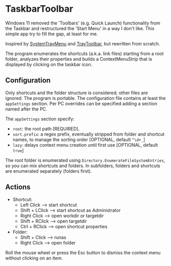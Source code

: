 # TaskbarToolbar
Windows 11 removed the 'Toolbars' (e.g. Quick Launch) functionality from the Taskbar and restructured the 'Start Menu' in a way I don't like. This simple app try to fill the gap, at least for me.

Inspired by [SystemTrayMenu](https://github.com/Hofknecht/SystemTrayMenu) and [TrayToolbar](https://github.com/rojarsmith/TrayToolbar), but rewritten from scratch.

The program enumerates the shortcuts (a.k.a. link files) starting from a root folder, analyzes their properties and builds a ContextMenuStrip that is displayed by clicking on the taskbar icon.

## Configuration
Only shortcuts and the folder structure is considered; other files are ignored.
The program is portable.
The configuration file contains at least the `appSettings` section.
Per PC overrides can be specified adding a section named after the PC.

The `appSettings` section specify:
  - `root`: the root path [REQUIRED].
  - `sort.prefix`: a regex prefix, eventually stripped from folder and shortcut names, to manage the sorting order [OPTIONAL, default `^\d+_`]
  - `lazy`: delays context menu creation until first use [OPTIONAL, default `true`]

The root folder is enumerated using `Directory.EnumerateFileSystemEntries`, so you can mix shortcuts and folders. In subfolders, folders and shortcuts are enumerated separately (folders first).

## Actions
  - Shortcut:
    - Left Click --> start shortcut
    - Shift + LClick --> start shortcut as Administrator
    - Right Click --> open workdir or targetdir
    - Shift + RClick --> open targetdir
    - Ctrl + RClick --> open shortcut properties
  - Folder:
    - Shift + Click --> runas
    - Right Click --> open folder

Roll the mouse wheel or press the Esc button to dismiss the context menu without clicking on an item.
